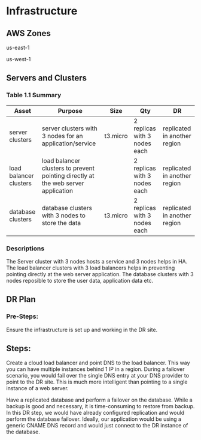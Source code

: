 # Infrastructure

## AWS Zones
us-east-1

us-west-1

## Servers and Clusters

### Table 1.1 Summary
| Asset      | Purpose           | Size                                                                   | Qty                                                             | DR                                                                                                           |
|------------|-------------------|------------------------------------------------------------------------|-----------------------------------------------------------------|--------------------------------------------------------------------------------------------------------------|
| server clusters | server clusters with 3 nodes for an application/service  | t3.micro | 2 replicas with 3 nodes each | replicated in another region |
| load balancer clusters | load balancer clusters to prevent pointing directly at the web server application  |  | 2 replicas with 3 nodes each | replicated in another region |
| database clusters | database clusters with 3 nodes to store the data  | t3.micro | 2 replicas with 3 nodes each | replicated in another region |

### Descriptions
The Server cluster with 3 nodes hosts a service and 3 nodes helps in HA.
The load balancer clusters with 3 load balancers helps in preventing pointing directly at the web server application.
The database clusters with 3 nodes reposible to store the user data, application data etc.

## DR Plan
### Pre-Steps:
Ensure the infrastructure is set up and working in the DR site.

## Steps:
Create a cloud load balancer and point DNS to the load balancer. This way you can have multiple instances behind 1 IP in a region. During a failover scenario, you would fail over the single DNS entry at your DNS provider to point to the DR site. This is much more intelligent than pointing to a single instance of a web server.

Have a replicated database and perform a failover on the database. While a backup is good and necessary, it is time-consuming to restore from backup. In this DR step, we would have already configured replication and would perform the database failover. Ideally, our application would be using a generic CNAME DNS record and would just connect to the DR instance of the database.
